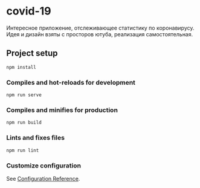 # covid-19
Интересное приложение, отслеживающее статистику по коронавирусу. Идея и дизайн взяты с просторов ютуба, реализация самостоятельная.
## Project setup
```
npm install
```

### Compiles and hot-reloads for development
```
npm run serve
```

### Compiles and minifies for production
```
npm run build
```

### Lints and fixes files
```
npm run lint
```

### Customize configuration
See [Configuration Reference](https://cli.vuejs.org/config/).
